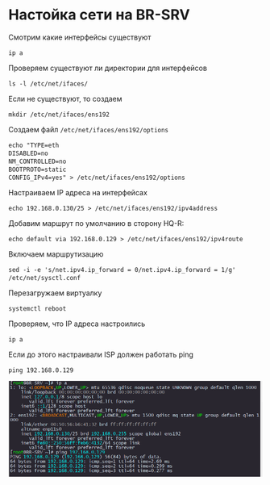 # Настойка сети на BR-SRV

Смотрим какие интерфейсы существуют

```
ip a
```

Проверяем существуют ли директории для интерфейсов

```
ls -l /etc/net/ifaces/
```

Если не существуют, то создаем 

```
mkdir /etc/net/ifaces/ens192
```

Создаем файл `/etc/net/ifaces/ens192/options`

```
echo "TYPE=eth
DISABLED=no
NM_CONTROLLED=no
BOOTPROTO=static
CONFIG_IPv4=yes" > /etc/net/ifaces/ens192/options
```

Настраиваем IP адреса на интерфейсах

```
echo 192.168.0.130/25 > /etc/net/ifaces/ens192/ipv4address
```

Добавим маршрут по умолчанию в сторону HQ-R:

```
echo default via 192.168.0.129 > /etc/net/ifaces/ens192/ipv4route
```

Включаем маршрутизацию

```
sed -i -e 's/net.ipv4.ip_forward = 0/net.ipv4.ip_forward = 1/g' /etc/net/sysctl.conf
```

Перезагружаем виртуалку

```
systemctl reboot
```

Проверяем, что IP адреса настроились

```
ip a
```

Если до этого настраивали ISP должен работать ping

```
ping 192.168.0.129
```

<p align="center">
  <img src="./pic8.png">
</p>
